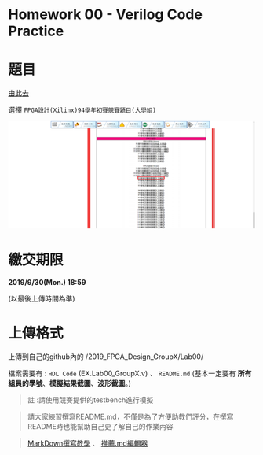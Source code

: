 Homework 00 - Verilog Code Practice
==================
# 題目

[由此去](http://icdc.ee.nsysu.edu.tw/2019/index2.php?page=OldExams)

選擇 `FPGA設計(Xilinx)94學年初賽競賽題目(大學組)`

![HW](images/hw.png)

# 繳交期限

**2019/9/30(Mon.) 18:59**

(以最後上傳時間為準)

# 上傳格式

上傳到自己的github內的 /2019_FPGA_Design_GroupX/Lab00/

檔案需要有 : `HDL Code` (EX.Lab00_GroupX.v) 、 `README.md` (基本一定要有 **所有組員的學號**、**模擬結果截圖**、**波形截圖**。)

>註 :請使用競賽提供的testbench進行模擬

>請大家練習撰寫README.md，不僅是為了方便助教們評分，在撰寫README時也能幫助自己更了解自己的作業內容

> [MarkDown撰寫教學](https://markdown.tw/) 、 [推薦.md編輯器](https://atom.io/)
